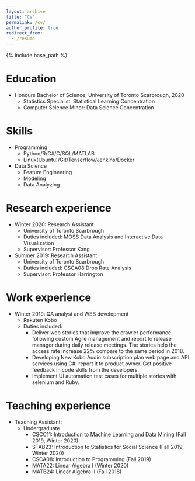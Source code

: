 ```yaml
---
layout: archive
title: "CV"
permalink: /cv/
author_profile: true
redirect_from:
  - /resume
---
```


{% include base_path %}

Education
======
* Honours Bachelor of Science, University of Toronto Scarbrough, 2020
  * Statistics Specialist: Statistical Learning Concentration
  * Computer Science Minor: Data Science Concentration

Skills
======
* Programming
  * Python/R/C#/C/SQL/MATLAB
  * Linux(Ubuntu)/Git/Tenserflow/Jenkins/Docker
* Data Science
  * Feature Engineering
  * Modeling
  * Data Analyzing

Research experience
======
* Winter 2020: Research Assistant
  * University of Toronto Scarbrough
  * Duties included: MOSS Data Analysis and Interactive Data Visualization
  * Supervisor: Professor Kang
* Summer 2019: Research Assistant
  * University of Toronto Scarbrough
  * Duties included: CSCA08 Drop Rate Analysis
  * Supervisor: Professor Harrington

Work experience
======
* Winter 2019: QA analyst and WEB development
  * Rakuten Kobo
  * Duties included: 
    * Deliver web stories that improve the crawler performance following custom Agile management and report to release manager during daily release meetings. The stories help the access rate increase 22% compare to the same period in 2018.
    * Developing New Kobo Audio subscription plan web page and API services using C#, report it to product owner. Got positive feedback in code skills from the developers.
    * Implement UI automation test cases for multiple stories with selenium and Ruby.

Teaching experience
======
* Teaching Assistant:
  * Undergraduate
    * CSCC11: Introduction to Machine Learning and Data Mining (Fall 2019, Winter 2020)
    * STAB23: Introduction to Statistics for Social Science (Fall 2019, Winter 2020)
    * CSCA08: Introduction to Programming (Fall 2019)
    * MATA22: Linear Algebra I (Winter 2020)
    * MATB24: Linear Algebra II (Fall 2018)
